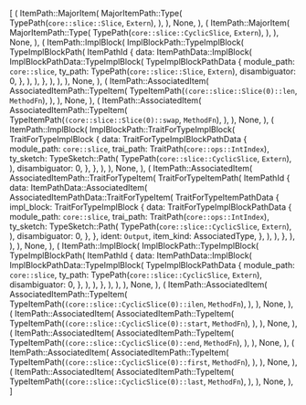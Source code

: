 [
    (
        ItemPath::MajorItem(
            MajorItemPath::Type(
                TypePath(`core::slice::Slice`, `Extern`),
            ),
        ),
        None,
    ),
    (
        ItemPath::MajorItem(
            MajorItemPath::Type(
                TypePath(`core::slice::CyclicSlice`, `Extern`),
            ),
        ),
        None,
    ),
    (
        ItemPath::ImplBlock(
            ImplBlockPath::TypeImplBlock(
                TypeImplBlockPath(
                    ItemPathId {
                        data: ItemPathData::ImplBlock(
                            ImplBlockPathData::TypeImplBlock(
                                TypeImplBlockPathData {
                                    module_path: `core::slice`,
                                    ty_path: TypePath(`core::slice::Slice`, `Extern`),
                                    disambiguator: 0,
                                },
                            ),
                        ),
                    },
                ),
            ),
        ),
        None,
    ),
    (
        ItemPath::AssociatedItem(
            AssociatedItemPath::TypeItem(
                TypeItemPath(`(core::slice::Slice(0)::len`, `MethodFn`),
            ),
        ),
        None,
    ),
    (
        ItemPath::AssociatedItem(
            AssociatedItemPath::TypeItem(
                TypeItemPath(`(core::slice::Slice(0)::swap`, `MethodFn`),
            ),
        ),
        None,
    ),
    (
        ItemPath::ImplBlock(
            ImplBlockPath::TraitForTypeImplBlock(
                TraitForTypeImplBlock {
                    data: TraitForTypeImplBlockPathData {
                        module_path: `core::slice`,
                        trai_path: TraitPath(`core::ops::IntIndex`),
                        ty_sketch: TypeSketch::Path(
                            TypePath(`core::slice::CyclicSlice`, `Extern`),
                        ),
                        disambiguator: 0,
                    },
                },
            ),
        ),
        None,
    ),
    (
        ItemPath::AssociatedItem(
            AssociatedItemPath::TraitForTypeItem(
                TraitForTypeItemPath(
                    ItemPathId {
                        data: ItemPathData::AssociatedItem(
                            AssociatedItemPathData::TraitForTypeItem(
                                TraitForTypeItemPathData {
                                    impl_block: TraitForTypeImplBlock {
                                        data: TraitForTypeImplBlockPathData {
                                            module_path: `core::slice`,
                                            trai_path: TraitPath(`core::ops::IntIndex`),
                                            ty_sketch: TypeSketch::Path(
                                                TypePath(`core::slice::CyclicSlice`, `Extern`),
                                            ),
                                            disambiguator: 0,
                                        },
                                    },
                                    ident: `Output`,
                                    item_kind: AssociatedType,
                                },
                            ),
                        ),
                    },
                ),
            ),
        ),
        None,
    ),
    (
        ItemPath::ImplBlock(
            ImplBlockPath::TypeImplBlock(
                TypeImplBlockPath(
                    ItemPathId {
                        data: ItemPathData::ImplBlock(
                            ImplBlockPathData::TypeImplBlock(
                                TypeImplBlockPathData {
                                    module_path: `core::slice`,
                                    ty_path: TypePath(`core::slice::CyclicSlice`, `Extern`),
                                    disambiguator: 0,
                                },
                            ),
                        ),
                    },
                ),
            ),
        ),
        None,
    ),
    (
        ItemPath::AssociatedItem(
            AssociatedItemPath::TypeItem(
                TypeItemPath(`(core::slice::CyclicSlice(0)::ilen`, `MethodFn`),
            ),
        ),
        None,
    ),
    (
        ItemPath::AssociatedItem(
            AssociatedItemPath::TypeItem(
                TypeItemPath(`(core::slice::CyclicSlice(0)::start`, `MethodFn`),
            ),
        ),
        None,
    ),
    (
        ItemPath::AssociatedItem(
            AssociatedItemPath::TypeItem(
                TypeItemPath(`(core::slice::CyclicSlice(0)::end`, `MethodFn`),
            ),
        ),
        None,
    ),
    (
        ItemPath::AssociatedItem(
            AssociatedItemPath::TypeItem(
                TypeItemPath(`(core::slice::CyclicSlice(0)::first`, `MethodFn`),
            ),
        ),
        None,
    ),
    (
        ItemPath::AssociatedItem(
            AssociatedItemPath::TypeItem(
                TypeItemPath(`(core::slice::CyclicSlice(0)::last`, `MethodFn`),
            ),
        ),
        None,
    ),
]